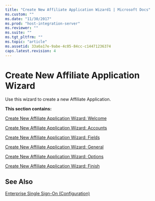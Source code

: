 ```yaml
---
title: "Create New Affiliate Application Wizard1 | Microsoft Docs"
ms.custom: ""
ms.date: "11/30/2017"
ms.prod: "host-integration-server"
ms.reviewer: ""
ms.suite: ""
ms.tgt_pltfrm: ""
ms.topic: "article"
ms.assetid: 33a6a17e-9abe-4c05-84cc-c14471236374
caps.latest.revision: 4
---
```

# Create New Affiliate Application Wizard
Use this wizard to create a new Affiliate Application.  
  
 **This section contains:**  
  
 [Create New Affiliate Application Wizard: Welcome](../HIS2010/create-new-affiliate-application-wizard-welcome1.md)  
  
 [Create New Affiliate Application Wizard: Accounts](../HIS2010/create-new-affiliate-application-wizard-accounts1.md)  
  
 [Create New Affiliate Application Wizard: Fields](../HIS2010/create-new-affiliate-application-wizard-fields1.md)  
  
 [Create New Affiliate Application Wizard: General](../HIS2010/create-new-affiliate-application-wizard-general2.md)  
  
 [Create New Affiliate Application Wizard: Options](../HIS2010/create-new-affiliate-application-wizard-options2.md)  
  
 [Create New Affiliate Application Wizard: Finish](../HIS2010/create-new-affiliate-application-wizard-finish1.md)  
  
## See Also  
 [Enterprise Single Sign-On (Configuration)](../HIS2010/enterprise-single-sign-on-configuration-2.md)